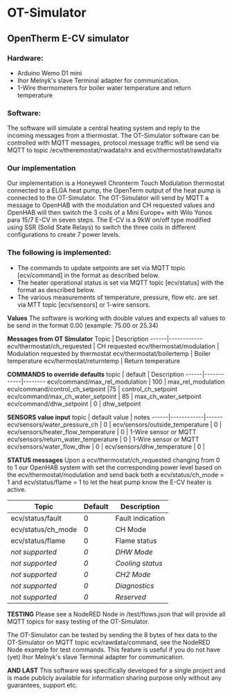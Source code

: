 # OT-Simulator
## OpenTherm E-CV simulator

### Hardware:
- Arduino Wemo D1 mini
- Ihor Melnyk's slave Terminal adapter for communication.
- 1-Wire thermometers for boiler water temperature and return temperature

### Software:
The software will simulate a central heating system and reply to the incoming messages from a thermostat. The OT-Simulator software can be controlled with MQTT messages, protocol message traffic will be send via MQTT to topic /ecv/theremostat/rwadata/rx and ecv/thermostat/rawdata/tx

### Our implementation
Our implementation is a Honeywell Chronterm Touch Modulation thermostat connected to a ELGA heat pump, the OpenTerm output of the heat pump is connected to the OT-Simulator. The OT-Simulator will send by MQTT a message to OpenHAB with the modulation and CH requested values and OpenHAB will then switch the 3 coils of a Mini Europe+ with Wilo Yonos para 15/7 E-CV in seven steps. The E-CV is a 9kW on/off type modified using SSR (Solid State Relays) to switch the three coils in different configurations to create 7 power levels.

### The following is implemented: 
* The commands to update setpoints are set via MQTT topic [ecv/command] in the format as described below.
* The heater operational status is set via MQTT topic [ecv/status] with the format as described below.
* The various measurements of temperature, pressure, flow etc. are set via MTT topic [ecv/sensors] or 1-wire sensors.

**Values**
The software is working with double values and expects all values to be send in the format 0.00 (example: 75.00 or 25.34)

**Messages from OT Simulator**
Topic | Description
------|------------
ecv/thermostat/ch_requested | CH requested
ecv/thermostat/modulation | Modulation requested by thermostat
ecv/thermostat/boilertemp | Boiler temperature 
ecv/hermostat/returntemp | Return temperature 


**COMMANDS to override defaults**
topic | default | Description
------|------------|--------
ecv/command/max_rel_modulation | 100 | max_rel_modulation
ecv/command/control_ch_setpoint |75 | control_ch_setpoint
ecv/command/max_ch_water_setpoint | 85 | max_ch_water_setpoint
ecv/command/dhw_setpoint | 0 | dhw_setpoint


**SENSORS value input**
topic | default value | notes
------|------------|------
ecv/sensors/water_pressure_ch | 0 | 
ecv/sensors/outside_temperature | 0 | 
ecv/sensors/heater_flow_temperature | 0 | 1-Wire sensor or MQTT
ecv/sensors/return_water_temperature | 0 | 1-Wire sensor or MQTT
ecv/sensors/water_flow_dhw | 0 | 
ecv/sensors/dhw_temperature | 0 | 


**STATUS messages**
Upon a ecv/thermostat/ch_requested changing from 0 to 1 our OpenHAB system with set the corresponding power level based on the ecv/thermostat/modulation and send back both a ecv/status/ch_mode = 1 and ecv/status/flame = 1 to let the heat pump know the E-CV heater is active.

Topic | Default | Description
------|------------|---------
ecv/status/fault | 0 | Fault indication 
ecv/status/ch_mode | 0 | CH Mode
ecv/status/flame | 0 | Flame status
_not supported_ | _0_ | _DHW Mode_
_not supported_ | _0_ | _Cooling status_
_not supported_ | _0_ | _CH2 Mode_
_not supported_ | _0_ | _Diagnostics_
_not supported_ | _0_ | _Reserved_

**TESTING**
Please see a NodeRED Node in /test/flows.json that will provide all MQTT topics for easy testing of the OT-Simulator. 

The OT-Simulator can be tested by sending the 8 bytes of hex data to the OT-Simulator on MQTT topic ecv/rawdata/command, see the NodeRED Node example for test commands. This feature is useful if you do not have (yet) Ihor Melnyk's slave Terminal adapter for communication.


**AND LAST**
This software was specifically developed for a single project and is made publicly available for information sharing purpose only without any guarantees, support etc.  
